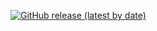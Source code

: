 [![GitHub release (latest by date)](https://img.shields.io/github/v/release/auberletraphael/SDPMAconnect)](https://github.com/auberletraphael/SDPMAConnect/releases)
